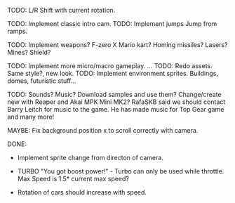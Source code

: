 TODO: L/R Shift with current rotation.

TODO: Implement classic intro cam.
TODO: Implement jumps
Jump from ramps.

TODO: Implement weapons?
F-zero X Mario kart?
Homing missiles? Lasers? Mines? Shield?

TODO: Implement more micro/macro gameplay.
 ...
TODO: Redo assets. Same style?, new look.
TODO: Implement environment sprites.
Buildings, domes, futuristic stuff...

TODO: Sounds? Music?
Download samples and use them? Change/create new with Reaper and Akai MPK Mini MK2?
RafaSKB said we should contact Barry Leitch for music to the game. He has made music for Top Gear game and many more!

MAYBE: Fix background position x to scroll correctly with camera.

DONE:
* Implement sprite change from directon of camera.

* TURBO "You got boost power!" - Turbo can only be used while throttle. Max Speed is 1.5* current max speed?

* Rotation of cars should increase with speed.